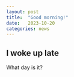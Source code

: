 ```yaml
---
layout: post
title:  "Good morning!"
date:   2023-10-20
categories: news
---
```

## I woke up late

What day is it? 


